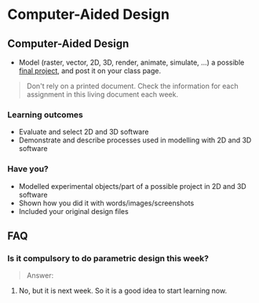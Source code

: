 # Computer-Aided Design

## Computer-Aided Design

* Model (raster, vector, 2D, 3D, render, animate, simulate, ...) a possible [final project](http://fab.cba.mit.edu/classes/863.14/people/), 
  and post it on your class page.
> Don't rely on a printed document. Check the information for each assignment in this living document each week.

### Learning outcomes

* Evaluate and select 2D and 3D software
* Demonstrate and describe processes used in modelling with 2D and 3D software

### Have you?

* Modelled experimental objects/part of a possible project in 2D and 3D software
* Shown how you did it with words/images/screenshots
* Included your original design files

## FAQ

### Is it compulsory to do parametric design this week?
> Answer:
1. No, but it is next week. So it is a good idea to start learning now.

